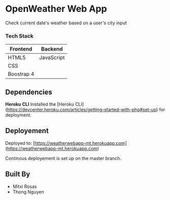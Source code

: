 # OpenWeather Web App

Check current date's weather based on a user's city input

### Tech Stack
| Frontend  | Backend |
| ---------- | ---------- |
| HTML5 | JavaScript|
| CSS |       |
| Boostrap 4  |      |

## Dependencies
**Heroku CLI**
Installed the [Heroku CLI] (https://devcenter.heroku.com/articles/getting-started-with-php#set-up) for deployment.

## Deployement

Deployed to: [https://weatherwebapp-mt.herokuapp.com] (https://weatherwebapp-mt.herokuapp.com)

Continous deployement is set up on the master branch.

## Built By
* Mitxi Rosas
* Thong Nguyen
